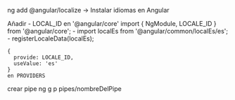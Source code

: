 ng add @angular/localize        ->  Instalar idiomas en Angular

Añadir
    - LOCAL_ID    en   '@angular/core'
        import { NgModule, LOCALE_ID } from '@angular/core';
    - import localEs from '@angular/common/localEs/es';
    - registerLocaleData(localEs);

    {
      provide: LOCALE_ID,
      useValue: 'es'
    }
    en PROVIDERS

crear pipe
ng g p pipes/nombreDelPipe